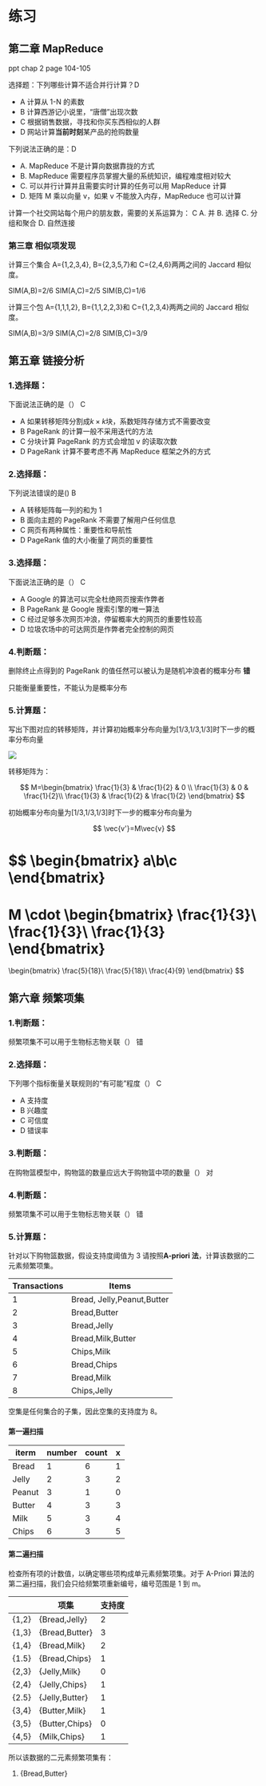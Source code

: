 # 练习

## 第二章 MapReduce

ppt chap 2 page 104-105

选择题：下列哪些计算不适合并行计算？D

- A 计算从 1-N 的素数
- B 计算西游记小说里，“唐僧”出现次数
- C 根据销售数据，寻找和你买东西相似的人群
- D 网站计算**当前时刻**某产品的抢购数量

下列说法正确的是：D

- A. MapReduce 不是计算向数据靠拢的方式
- B. MapReduce 需要程序员掌握大量的系统知识，编程难度相对较大
- C. 可以并行计算并且需要实时计算的任务可以用 MapReduce 计算
- D. 矩阵 M 乘以向量 v，如果 v 不能放入内存，MapReduce 也可以计算

计算一个社交网站每个用户的朋友数，需要的关系运算为： C
A. 并 B. 选择 C. 分组和聚合 D. 自然连接

### 第三章 相似项发现

计算三个集合 A={1,2,3,4}, B={2,3,5,7}和 C={2,4,6}两两之间的 Jaccard 相似度。

SIM(A,B)=2/6 SIM(A,C)=2/5 SIM(B,C)=1/6

计算三个包 A={1,1,1,2}, B={1,1,2,2,3}和 C={1,2,3,4}两两之间的 Jaccard 相似度。

SIM(A,B)=3/9 SIM(A,C)=2/8 SIM(B,C)=3/9

## 第五章 链接分析

### 1.选择题：

下面说法正确的是（）
C

- A 如果转移矩阵分割成$k\times k$块，系数矩阵存储方式不需要改变
- B PageRank 的计算一般不采用迭代的方法
- C 分块计算 PageRank 的方式会增加 v 的读取次数
- D PageRank 计算不要考虑不再 MapReduce 框架之外的方式

### 2.选择题：

下列说法错误的是()
B

- A 转移矩阵每一列的和为 1
- B 面向主题的 PageRank 不需要了解用户任何信息
- C 网页有两种属性：重要性和导航性
- D PageRank 值的大小衡量了网页的重要性

### 3.选择题：

下面说法正确的是（）
C

- A Google 的算法可以完全杜绝网页搜索作弊者
- B PageRank 是 Google 搜索引擎的唯一算法
- C 经过足够多次网页冲浪，停留概率大的网页的重要性较高
- D 垃圾农场中的可达网页是作弊者完全控制的网页

### 4.判断题：

删除终止点得到的 PageRank 的值任然可以被认为是随机冲浪者的概率分布
**错**

只能衡量重要性，不能认为是概率分布

### 5.计算题：

写出下图对应的转移矩阵，并计算初始概率分布向量为[1/3,1/3,1/3]时下一步的概率分布向量

![](../pics/1.png)

转移矩阵为：

$$
M=\begin{bmatrix}
   \frac{1}{3} & \frac{1}{2} & 0 \\
   \frac{1}{3} & 0           & \frac{1}{2}\\
   \frac{1}{3} & \frac{1}{2} & \frac{1}{2}
\end{bmatrix}
$$

初始概率分布向量为[1/3,1/3,1/3]时下一步的概率分布向量为

$$
\vec{v'}=M\vec{v}
$$

$$
\begin{bmatrix}
a\\b\\c
\end{bmatrix}
=
M
\cdot
\begin{bmatrix}
\frac{1}{3}\\
\frac{1}{3}\\
\frac{1}{3}
\end{bmatrix}
=
\begin{bmatrix}
\frac{5}{18}\\
\frac{5}{18}\\
\frac{4}{9}
\end{bmatrix}
$$

## 第六章 频繁项集

### 1.判断题：

频繁项集不可以用于生物标志物关联（）
错

### 2.选择题：

下列哪个指标衡量关联规则的“有可能”程度（）
C

- A 支持度
- B 兴趣度
- C 可信度
- D 错误率

### 3.判断题：

在购物篮模型中，购物篮的数量应远大于购物篮中项的数量（）
对

### 4.判断题：

频繁项集不可以用于生物标志物关联（）
错

### 5.计算题：

针对以下购物篮数据，假设支持度阈值为 3
请按照**A-priori 法**，计算该数据的二元素频繁项集。

| Transactions | Items                      |
| ------------ | -------------------------- |
| 1            | Bread, Jelly,Peanut,Butter |
| 2            | Bread,Butter               |
| 3            | Bread,Jelly                |
| 4            | Bread,Milk,Butter          |
| 5            | Chips,Milk                 |
| 6            | Bread,Chips                |
| 7            | Bread,Milk                 |
| 8            | Chips,Jelly                |

空集是任何集合的子集，因此空集的支持度为 8。

#### 第一遍扫描

| iterm  | number | count | x   |
| ------ | ------ | ----- | --- |
| Bread  | 1      | 6     | 1   |
| Jelly  | 2      | 3     | 2   |
| Peanut | 3      | 1     | 0   |
| Butter | 4      | 3     | 3   |
| Milk   | 5      | 3     | 4   |
| Chips  | 6      | 3     | 5   |

#### 第二遍扫描

检查所有项的计数值，以确定哪些项构成单元素频繁项集。对于 A-Priori 算法的第二遍扫描，我们会只给频繁项重新编号，编号范围是 1 到 m。

|       | 项集           | 支持度 |
| ----- | -------------- | ------ |
| {1,2} | {Bread,Jelly}  | 2      |
| {1,3} | {Bread,Butter} | 3      |
| {1,4} | {Bread,Milk}   | 2      |
| {1.5} | {Bread,Chips}  | 1      |
| {2,3} | {Jelly,Milk}   | 0      |
| {2,4} | {Jelly,Chips}  | 1      |
| {2.5} | {Jelly,Butter} | 1      |
| {3,4} | {Butter,Milk}  | 1      |
| {3,5} | {Butter,Chips} | 0      |
| {4,5} | {Milk,Chips}   | 1      |

所以该数据的二元素频繁项集有：

1. {Bread,Butter}
